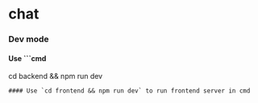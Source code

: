 # chat

### Dev mode
#### Use ```cmd
cd backend && npm run dev
``` to run backend server in cmd
#### Use `cd frontend && npm run dev` to run frontend server in cmd
